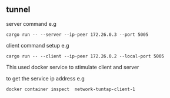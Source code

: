 ## tunnel

server command e.g

```
cargo run -- --server --ip-peer 172.26.0.3 --port 5005
```

client command setup e.g

```
cargo run -- --client --ip-peer 172.26.0.2 --local-port 5005
```

This used docker service to stimulate client and server

to get the service ip address e.g

```
docker container inspect  network-tuntap-client-1
```
